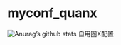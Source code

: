 # myconf_quanx

![Anurag’s github stats](https://github-readme-stats.vercel.app/api?username=fhysdwh&show_icons=true&theme=merko)
自用圈X配置
